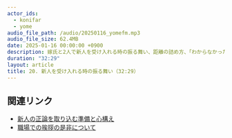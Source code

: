 ```yaml
---
actor_ids:
  - konifar
  - yome
audio_file_path: /audio/20250116_yomefm.mp3
audio_file_size: 62.4MB
date: 2025-01-16 00:00:00 +0900
description: 嫁氏と2人で新人を受け入れる時の振る舞い、距離の詰め方、「わからなかったら聞いてください」は難しい、TODOと目標の違い、「頑張ってますね」と言われるのが嫌、などについて話しました。
duration: "32:29"
layout: article
title: 20. 新人を受け入れる時の振る舞い（32:29）
---
```


## 関連リンク

- [新人の正論を取り込む準備と心構え](https://konifar-zatsu.hatenadiary.jp/entry/2018/09/22/103249)
- [職場での挨拶の是非について](https://konifar-zatsu.hatenadiary.jp/entry/2019/05/08/102656)
